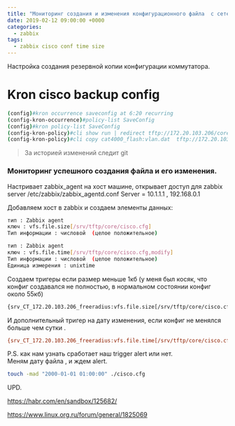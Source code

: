 ```yaml
---
title: "Мониторинг создания и изменения конфигурационного файла  с сетевого оборудования в zabbix "
date: 2019-02-12 09:00:00 +0000
categories:
  - zabbix
tags:
  - zabbix cisco conf time size
---
```



Настройка создания резервной копии конфигурации коммутатора.

# Kron  cisco backup config
```bash
(config)#kron occurrence saveconfig at 6:20 recurring
(config-kron-occurrence)#policy-list SaveConfig
(config)#kron policy-list SaveConfig
(config-kron-policy)#cli show run | redirect tftp://172.20.103.206/core/cisco.cfg
(config-kron-policy)#cli copy cat4000_flash:vlan.dat  tftp://172.20.103.206/core/c4948vlan.dat

```
> За историей изменений следит git 


### Мониторинг успешного создания файла  и его изменения.

Настривает zabbix_agent на хост машине,  открывает доступ для zabbix server
/etc/zabbix/zabbix_agentd.conf
Server = 10.1.1.1 , 192.168.0.1

Добавляем хост в zabbix  и создаем элементы данных:
```bash
тип : Zabbix agent 
ключ : vfs.file.size[/srv/tftp/core/cisco.cfg]
Тип информации : числовой  (целое положительное)
```

```bash
тип : Zabbix agent 
ключ : vfs.file.time[/srv/tftp/core/cisco.cfg,modify]
Тип информации : числовой  (целое положительное)
Единица измерения : unixtime
```

Создаем тригеры   если размер меньше 1кб (у меня был косяк, что конфиг создавался не полностью,  в нормальном состоянии конфиг около 55кб)
```bash
{srv_CT_172.20.103.206_freeradius:vfs.file.size[/srv/tftp/core/cisco.cfg].last()}<10000
```
И дополнительный тригер на дату изменения, если конфиг не менялся больше чем сутки .
```bash
{srv_CT_172.20.103.206_freeradius:vfs.file.time[/srv/tftp/core/cisco.cfg,modify].now()}-{srv_CT_172.20.103.206_freeradius:vfs.file.time[/srv/tftp/core/cisco.cfg,modify].last()}>86400
```

P.S. как нам узнать сработает наш trigger alert или нет.   
Меням дату файла , и ждем alert.
```bash
touch -mad "2000-01-01 01:00:00" ./cisco.cfg
```


UPD.

 https://habr.com/en/sandbox/125682/
 
 https://www.linux.org.ru/forum/general/1825069
 <!-- Yandex.Metrika counter --> <script type="text/javascript" > (function(m,e,t,r,i,k,a){m[i]=m[i]||function(){(m[i].a=m[i].a||[]).push(arguments)}; m[i].l=1*new Date();k=e.createElement(t),a=e.getElementsByTagName(t)[0],k.async=1,k.src=r,a.parentNode.insertBefore(k,a)}) (window, document, "script", "https://mc.yandex.ru/metrika/tag.js", "ym"); ym(53515717, "init", { clickmap:true, trackLinks:true, accurateTrackBounce:true, webvisor:true }); </script> <noscript><div><img src="https://mc.yandex.ru/watch/53515717" style="position:absolute; left:-9999px;" alt="" /></div></noscript> <!-- /Yandex.Metrika counter -->
